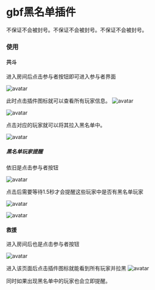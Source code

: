 # gbf黑名单插件

不保证不会被封号。不保证不会被封号。不保证不会被封号。

### 使用

#### 共斗
进入房间后点击参与者按钮即可进入参与者界面

![avatar](img/1.png)

此时点击插件图标就可以查看所有玩家信息。
![avatar](img/2.png)

![avatar](img/3.png)

点击对应的玩家就可以将其拉入黑名单中。

![avatar](img/4.png)

##### 黑名单玩家提醒

依旧是点击参与者按钮

![avatar](img/1.png)

点击后需要等待1.5秒才会提醒这些玩家中是否有黑名单玩家

![avatar](img/2.png)

![avatar](img/6.png)

#### 救援

进入房间后也是点击参与者按钮

![avatar](img/8.png)

进入该页面后点击插件图标就能看到所有玩家并拉黑
![avatar](img/9.png)

同时如果出现黑名单中的玩家也会立即提醒。
